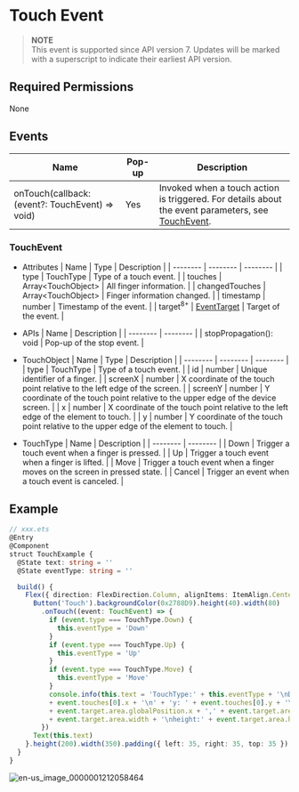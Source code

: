 # Touch Event


> **NOTE**<br>
> This event is supported since API version 7. Updates will be marked with a superscript to indicate their earliest API version.


## Required Permissions

None


## Events

| Name | Pop-up | Description |
| -------- | -------- | -------- |
| onTouch(callback: (event?: TouchEvent) =&gt; void) | Yes | Invoked when a touch action is triggered. For details about the event parameters, see [TouchEvent](#touchevent). |


### TouchEvent

- Attributes
  | Name | Type | Description |
  | -------- | -------- | -------- |
  | type | TouchType | Type of a touch event. |
  | touches | Array&lt;TouchObject&gt; | All finger information. |
  | changedTouches | Array&lt;TouchObject&gt; | Finger information changed. |
  | timestamp | number | Timestamp of the event. |
  | target<sup>8+</sup> | [EventTarget](ts-universal-events-click.md) | Target of the event. |

- APIs
  | Name | Description |
  | -------- | -------- |
  | stopPropagation(): void | Pop-up of the stop event. |


- TouchObject
  | Name | Type | Description |
  | -------- | -------- | -------- |
  | type | TouchType | Type of a touch event. |
  | id | number | Unique identifier of a finger. |
  | screenX | number | X coordinate of the touch point relative to the left edge of the screen. |
  | screenY | number | Y coordinate of the touch point relative to the upper edge of the device screen. |
  | x | number | X coordinate of the touch point relative to the left edge of the element to touch. |
  | y | number | Y coordinate of the touch point relative to the upper edge of the element to touch. |


- TouchType
  | Name | Description |
  | -------- | -------- |
  | Down | Trigger a touch event when a finger is pressed. |
  | Up | Trigger a touch event when a finger is lifted. |
  | Move | Trigger a touch event when a finger moves on the screen in pressed state. |
  | Cancel | Trigger an event when a touch event is canceled. |


## Example


```ts
// xxx.ets
@Entry
@Component
struct TouchExample {
  @State text: string = ''
  @State eventType: string = ''

  build() {
    Flex({ direction: FlexDirection.Column, alignItems: ItemAlign.Center, justifyContent: FlexAlign.SpaceBetween }) {
      Button('Touch').backgroundColor(0x2788D9).height(40).width(80)
        .onTouch((event: TouchEvent) => {
          if (event.type === TouchType.Down) {
            this.eventType = 'Down'
          }
          if (event.type === TouchType.Up) {
            this.eventType = 'Up'
          }
          if (event.type === TouchType.Move) {
            this.eventType = 'Move'
          }
          console.info(this.text = 'TouchType:' + this.eventType + '\nDistance between touch point and touch element:\nx: '
          + event.touches[0].x + '\n' + 'y: ' + event.touches[0].y + '\ncomponent globalPos:('
          + event.target.area.globalPosition.x + ',' + event.target.area.globalPosition.y + ')\nwidth:'
          + event.target.area.width + '\nheight:' + event.target.area.height)
        })
      Text(this.text)
    }.height(200).width(350).padding({ left: 35, right: 35, top: 35 })
  }
}
```

![en-us_image_0000001212058464](figures/en-us_image_0000001212058464.gif)
